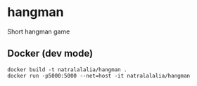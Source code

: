 # hangman
Short hangman game


## Docker (dev mode)

```
docker build -t natralalalia/hangman .
docker run -p5000:5000 --net=host -it natralalalia/hangman
```
